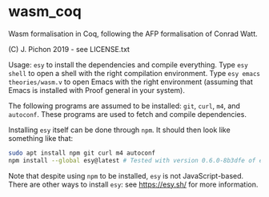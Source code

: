 # wasm_coq
Wasm formalisation in Coq, following the AFP formalisation of Conrad Watt.

(C) J. Pichon 2019 - see LICENSE.txt

Usage: `esy` to install the dependencies and compile everything.
Type `esy shell` to open a shell with the right compilation environment.
Type `esy emacs theories/wasm.v` to open Emacs with the right environment (assuming that Emacs is installed with Proof general in your system).

The following programs are assumed to be installed: `git`, `curl`, `m4`, and `autoconf`.
These programs are used to fetch and compile dependencies.

Installing `esy` itself can be done through `npm`.
It should then look like something like that:
```bash
sudo apt install npm git curl m4 autoconf
npm install --global esy@latest # Tested with version 0.6.0-8b3dfe of esy.
```
Note that despite using `npm` to be installed, `esy` is not JavaScript-based.
There are other ways to install `esy`: see <https://esy.sh/> for more information.

